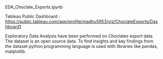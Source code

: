 EDA_Choclate_Exports.ipynb

Tableau Public Dashboard : https://public.tableau.com/app/profile/madhu5953/viz/ChoclateExports/Dashboard1

Exploratory Data Analysis have been performed on Choclates export data. 
The dataset is an open source data. 
To find insights and key findings from the dataset python programming language is used with libraries like pandas, matplotlib.
